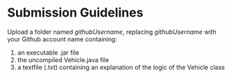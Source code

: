 # Submission Guidelines

Upload a folder named _githubUsername_, replacing _githubUsername_ with your Github account name containing:

1. an executable .jar file
2. the uncompiled Vehicle.java file
3. a textfile (.txt) containing an explanation of the logic of the Vehicle class

